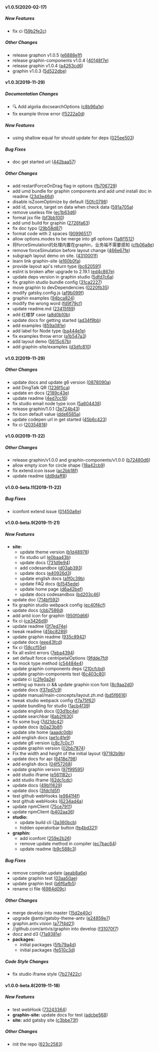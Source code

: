 #### v1.0.5(2020-02-17)

##### New Features

*  fix ci ([59b2fe2c](https://github.com/antvis/graphin/commit/59b2fe2cf54eda1b1860f70242bfb4670c300887))

##### Other Changes

*  release graphon v1.0.5 ([e6888e1f](https://github.com/antvis/graphin/commit/e6888e1f95f0a62961b1411acf8cfe346fdc2400))
*  release graphin-components v1.0.4 ([40148f7e](https://github.com/antvis/graphin/commit/40148f7e549ac920f3e0fb890801bd9b00aa5761))
*  release graphin v1.0.4 ([a4263cd6](https://github.com/antvis/graphin/commit/a4263cd60e6855afe4a0636da452f719d641f09f))
*  graphin v1.0.3 ([5d522dbe](https://github.com/antvis/graphin/commit/5d522dbec6d3d07e78c5a20c55a15180b5a72ab6))

#### v1.0.3(2019-11-29)

##### Documentation Changes

*  🔍 Add algolia docsearchOptions ([c8b96a1e](https://github.com/antvis/graphin/commit/c8b96a1e7748eddceb8640f742a292cfd8631dda))
*  fix example throw error ([f5222a0d](https://github.com/antvis/graphin/commit/f5222a0d0e150511ef262a6d4aa19e2f426a2e06))

##### New Features

*  using shallow equal for should update for deps ([025ee503](https://github.com/antvis/graphin/commit/025ee503cf5a5c3f8cbec749a54b13ea89fdcac4))

##### Bug Fixes

*  doc get started url ([442baa57](https://github.com/antvis/graphin/commit/442baa57ecfeaa74b52a48f2762d32d7da6f3271))

##### Other Changes

*  add restartForceOnDrag flag in options ([fb706729](https://github.com/antvis/graphin/commit/fb706729d41a5d22af406ecb89897cb2c4dd4bf1))
*  add umd bundle for graphin components and add umd install doc in readme ([23d3e46d](https://github.com/antvis/graphin/commit/23d3e46d24e5e96832cc665f04fd79899ba1f5ae))
*  disable isZoomOptimize by default ([50fc0798](https://github.com/antvis/graphin/commit/50fc0798606fde7753d2018efb8fec730220e473))
*  add id, source, target on data when check data ([591a705a](https://github.com/antvis/graphin/commit/591a705a23d405f1a0cc6f70257bf8f3ec93966a))
*  remove useless file ([ec1b63d6](https://github.com/antvis/graphin/commit/ec1b63d65e7064d576badd0404f40fd2cfdd603e))
*  format jsx file ([bf3bb100](https://github.com/antvis/graphin/commit/bf3bb10070097e1190c2ae5cc823e558fb18772a))
*  add umd build for graphin ([2726fa63](https://github.com/antvis/graphin/commit/2726fa637e0be99eac7e47be13b8648470ca1cfb))
*  fix doc typo ([29b58d87](https://github.com/antvis/graphin/commit/29b58d87c486d93baeef5e73a7da401105c662f2))
*  format code with 2 spaces ([90996517](https://github.com/antvis/graphin/commit/90996517e797517d6a0ccc151eb9d00893b434b0))
*  allow options.modes to be merge into g6 options ([1a8f1512](https://github.com/antvis/graphin/commit/1a8f151224d495275180c8e1cee845b85ef74401))
*  将forceSimulation的处理内置在graphin，业务端不需要感知 ([cfb06a8e](https://github.com/antvis/graphin/commit/cfb06a8ed7e46825687e841c6e028073d7659aa9))
*  remove forceSimulation before layout change ([466e67fe](https://github.com/antvis/graphin/commit/466e67fe60a9e169c1229af2423ba351e1a354d5))
*  subgraph layout demo on site. ([4310001f](https://github.com/antvis/graphin/commit/4310001ffcd8e933bf7a770f933ecbdc9e5ad277))
*  learn link graphin-site ([e160b0fa](https://github.com/antvis/graphin/commit/e160b0fa10de2bc9c1ae2f44aa01db753e4443cd))
*  provide layout api's return type ([bc620591](https://github.com/antvis/graphin/commit/bc62059116278cf3d62acd5a9a587be665c5eee3))
*  eslint is broken after upgrade to 2.19.1 ([ed4c867e](https://github.com/antvis/graphin/commit/ed4c867e5338b3b88b36018082640bd743062ab5))
*  update deps version in graphin studio ([5dfd7c6a](https://github.com/antvis/graphin/commit/5dfd7c6aeaa67f34fc72d15c1e7b3d5c63bb2a01))
*  fix graphin studio bundle config ([31ca2227](https://github.com/antvis/graphin/commit/31ca22275e918ecb0d865acbc6925733215956ba))
*  move graphin to devDependencies ([0220fb35](https://github.com/antvis/graphin/commit/0220fb3540b7655c82a37f59e66bcc48efc66f96))
*  modify gatsby.config.js ([af9b099f](https://github.com/antvis/graphin/commit/af9b099f2337a0c07f4e796e58d64cb3ee2a3d04))
*  graphin examples ([94bca824](https://github.com/antvis/graphin/commit/94bca8247074fc6c9d41d8dd180a9b01da5abe23))
*  modify the wrong word ([fd9f79cf](https://github.com/antvis/graphin/commit/fd9f79cf344d64a24c988f54f84b6abc6f84afa9))
*  update readme.md ([23415f89](https://github.com/antvis/graphin/commit/23415f898aea842f6d80734d3cb010156824bbb8))
*  add 红楼梦 case ([a8d0b10b](https://github.com/antvis/graphin/commit/a8d0b10b5ebf81af60bc611fd1c8e329a6b0e394))
*  update docs for getting started ([ad34f9bb](https://github.com/antvis/graphin/commit/ad34f9bba4e447b125cb8852b034d0a4d923ebec))
*  add examples ([859a081e](https://github.com/antvis/graphin/commit/859a081efe34df5bf92b1b95b94a9380041558b8))
*  add label for Node type ([ba444e1e](https://github.com/antvis/graphin/commit/ba444e1ee20f5ec5b2644259dfcfa08acbb2b7f9))
*  fix examples throw error ([a1b547a3](https://github.com/antvis/graphin/commit/a1b547a39053aaa88dba8a4820eb789081dc219e))
*  add layout demo ([5615c67b](https://github.com/antvis/graphin/commit/5615c67b53a548d66f08d69300149ff1a8715625))
*  add graphin-site/examples ([d3dfc810](https://github.com/antvis/graphin/commit/d3dfc810d4813165612d530690baefd56226db6f))

#### v1.0.2(2019-11-29)

##### Other Changes

*  update docs and update g6 version ([0878090a](https://github.com/antvis/graphin/commit/0878090af5f8c3e02b26a7ef07b07f6c928cd705))
*  add DingTalk QR ([1236f5ca](https://github.com/antvis/graphin/commit/1236f5ca994d104f81eb63c8d7b2454a18580a4d))
*  update en docs ([2189c43e](https://github.com/antvis/graphin/commit/2189c43e2239ff93cd30329e0d325182a0b9e648))
*  update readme ([4ed7cc16](https://github.com/antvis/graphin/commit/4ed7cc166c608b874fe2ef27b7c37604a1e8d490))
*  fix studio email node type icon ([5a604438](https://github.com/antvis/graphin/commit/5a604438c4dfe79b18a2210128ef7e035b0de83f))
*  release graphin/1.0.1 ([3e724b43](https://github.com/antvis/graphin/commit/3e724b4362b76148932778eddfd42c0d29d98057))
*  fix icon default value ([dde6585a](https://github.com/antvis/graphin/commit/dde6585ae47ac1453d89ffe900556e41fdd216fb))
*  update codepen url in get started ([45b6c423](https://github.com/antvis/graphin/commit/45b6c423ad1ca27cb5fdef770cb3f7f83e2d0d60))
*  fix ci ([20354818](https://github.com/antvis/graphin/commit/20354818f2e2cdaf5a56989baf9cbc17bc03f398))

#### v1.0.0(2019-11-22)

##### Other Changes

*  release graphin/v1.0.0  and graphin-components/v1.0.0 ([b72480d6](https://github.com/antvis/graphin/commit/b72480d6258f5b653fbb95379a79a03352781564))
*  allow empty icon for circle shape ([18a42cb9](https://github.com/antvis/graphin/commit/18a42cb9a209aab86f49ac48bca76ebec248b73b))
*  fix extend.icon issue ([ac2bb18f](https://github.com/antvis/graphin/commit/ac2bb18f64211619b48b6e616f1df47625e981f5))
*  update readme ([dd9daff8](https://github.com/antvis/graphin/commit/dd9daff8899769afe333a0db2aaa80f9626f3a30))

#### v1.0.0-beta.11(2019-11-22)

##### Bug Fixes

*  iconfont extend issue ([01450a6e](https://github.com/antvis/graphin/commit/01450a6e5a243c7f186b55df94314ff2d27fa559))

#### v1.0.0-beta.9(2019-11-21)

##### New Features

* **site:**
  * update theme version ([b1d48978](https://github.com/antvis/graphin/commit/b1d48978003682f431990a9b0fcc2a33a27f9218))
  * fix studio url ([e0baa43b](https://github.com/antvis/graphin/commit/e0baa43b56cd22993b913db607ff3638e27ce32f))
  * update docs ([731d9e94](https://github.com/antvis/graphin/commit/731d9e94f05760335045aa14356560b27b599fde))
  * add codesandbox ([d03ab393](https://github.com/antvis/graphin/commit/d03ab393ac7dfbd6b940a5fb6d043d70b854bd82))
  * update docs ([e40926d3](https://github.com/antvis/graphin/commit/e40926d30e4d16445b42688577395dd18e08f91a))
  * update english docs ([a1f0c39b](https://github.com/antvis/graphin/commit/a1f0c39b0f6a05ee8cc93ca9bb124520b65e7295))
  * update FAQ docs ([b1545ede](https://github.com/antvis/graphin/commit/b1545ede0c87280cbe64dac538d60ce4e754f0d0))
  * update home page ([d6a42bef](https://github.com/antvis/graphin/commit/d6a42bef3abf276bd50722d680b359000db2c1d8))
  * update docs codesandbox ([bd203c46](https://github.com/antvis/graphin/commit/bd203c46018094e66ceb3e65ec1da39ba000bc89))
*  update doc ([714bf592](https://github.com/antvis/graphin/commit/714bf592814c0d25fc1aeda8ae77df989ca4e992))
*  fix graphin studio webpack config ([ec40f4cf](https://github.com/antvis/graphin/commit/ec40f4cf7057453c81e116db3698b297724b5e27))
*  update docs ([cbb7586d](https://github.com/antvis/graphin/commit/cbb7586d988b397b00159526f9e61a205edd2979))
* add antd icon for graphin ([950f0d66](https://github.com/antvis/graphin/commit/950f0d66b822bc984aa98b283a3d221ba9b0dac9))
*  fix ci ([ce3426d9](https://github.com/antvis/graphin/commit/ce3426d954654c36855c916163b7d9f87945fca5))
*  update readme ([0f7ed74e](https://github.com/antvis/graphin/commit/0f7ed74ee7be8a9e20248f715488bdd1c74e6015))
*  tweak readme ([45bc8289](https://github.com/antvis/graphin/commit/45bc8289037946f089b99ff5728054a2e6c0ed4d))
*  update graphin readme ([935c8942](https://github.com/antvis/graphin/commit/935c89422b51e2e11fcdaa3cc1f46002fa916398))
*  update docs ([eee43fcd](https://github.com/antvis/graphin/commit/eee43fcd4354d9fb53be10f355bbbc3cebbbe1c4))
*  fix ci ([58ccf55e](https://github.com/antvis/graphin/commit/58ccf55ede5dea0866411e686e55278faacf1897))
*  fix all eslint errors ([7eba4394](https://github.com/antvis/graphin/commit/7eba43941030820fd239f54e273aaf1cb9b00982))
* set default force centripetalOptions ([9fdde7fd](https://github.com/antvis/graphin/commit/9fdde7fdc82f3de7de5e296b25566d6f68d1ef3c))
* fix mock type method ([c54484e4](https://github.com/antvis/graphin/commit/c54484e4e00866b7f7ae554c00dc477ae086b36d))
*  update graphin components deps ([210cfcbd](https://github.com/antvis/graphin/commit/210cfcbd7f4a8fea195295afe8a1d74badff6b81))
*  update graphin-components test ([6c403c80](https://github.com/antvis/graphin/commit/6c403c8078cbfad5f753aef8930e901073cce9ad))
*  update ci ([c2fe0a2e](https://github.com/antvis/graphin/commit/c2fe0a2e524080cde3b4d785bb7110b3a0e924e1))
*  setting up travis ci && update graphin icon font ([8c9aa2d0](https://github.com/antvis/graphin/commit/8c9aa2d0a47dc7ea59b09efc14ba670c779d77ee))
*  update docs ([f37ed7c9](https://github.com/antvis/graphin/commit/f37ed7c90411a0aae74874d6efb327254fe145e2))
*  update manual/main-concepts/layout.zh.md ([bd5f6616](https://github.com/antvis/graphin/commit/bd5f6616fad9c048502542856fdcf805bee50fe5))
*  tweak studio webpack config ([f7a75f62](https://github.com/antvis/graphin/commit/f7a75f629fe7c8f47f7434a8b82084d385f88ed3))
*  update bundling for studio ([1acb4f39](https://github.com/antvis/graphin/commit/1acb4f392db5be3d8245b68a39585ed7a882dbfa))
*  update english docs ([03d1bc4e](https://github.com/antvis/graphin/commit/03d1bc4e107579fef99da7349c812a963dd017df))
*  update searchbar ([6ab2f630](https://github.com/antvis/graphin/commit/6ab2f630dd8f3dac757c3a56d1a9e21a162e5c08))
* fix some bug ([7d21dc42](https://github.com/antvis/graphin/commit/7d21dc428ee15d791325aec600b529545c7c45e4))
* update docs ([b0a23b8f](https://github.com/antvis/graphin/commit/b0a23b8f04fd78d84d98c27f3d7f0c7399f53d88))
* update site home ([aaadc0db](https://github.com/antvis/graphin/commit/aaadc0db9210b91e7f8a17558d1558be221c8974))
*  add english docs ([ae1c4fe9](https://github.com/antvis/graphin/commit/ae1c4fe9825e498b067d652dd786389753681e4d))
* update g6 version ([c8c7c0c7](https://github.com/antvis/graphin/commit/c8c7c0c7e8eed8e3093fd67fa3a17369a4794beb))
* update graphin version ([02bb7874](https://github.com/antvis/graphin/commit/02bb7874bba210f546a357d870731c5aa42b3e97))
* Fix the width and height of the initial layout ([97182b9b](https://github.com/antvis/graphin/commit/97182b9b42208a7abbc5f723f767ebdca0c2e267))
*  update docs for api ([6418e798](https://github.com/antvis/graphin/commit/6418e798694463275a6b629a75d2dab1adeab208))
* add english docs ([04f57268](https://github.com/antvis/graphin/commit/04f57268f59b78316a0d4359c35efa20e1d8e772))
* update graphin version ([97f99595](https://github.com/antvis/graphin/commit/97f995957389d0d1dccfe0a6c97d31b2fc9e145f))
* add studio iframe ([e561182c](https://github.com/antvis/graphin/commit/e561182ca2fc585f10ea2a7be9e86c795c2682c0))
* add studio iframe ([62dc1cdc](https://github.com/antvis/graphin/commit/62dc1cdc3ab4c0729a4ec104fa91e03364b10c66))
* update docs ([49b11629](https://github.com/antvis/graphin/commit/49b11629540bdd92bde68ab328b85e8d6abf2167))
* update docs ([3fdcfd5f](https://github.com/antvis/graphin/commit/3fdcfd5fdd7441642d3459ed4cc587b7ccdf8a0f))
* test github webHooks ([e9841f4f](https://github.com/antvis/graphin/commit/e9841f4f7aefe77c2adfa043b0cd137bbec40acf))
* test github webHooks ([6234ad4a](https://github.com/antvis/graphin/commit/6234ad4ab1f5f102708c74ccb4a9b36f168e2ca5))
* update npmClient ([75ce7911](https://github.com/antvis/graphin/commit/75ce791167f730c4d75943baa1ba4d1c088ff436))
* update npmClient ([b402aa36](https://github.com/antvis/graphin/commit/b402aa36f389ae2807c535024950e1ef5949cccb))
* **studio:**
  * update build cli ([3a360bcb](https://github.com/antvis/graphin/commit/3a360bcbd69826bbdb6c00fbddd8b2de745a6bc7))
  * hidden operatorbar button ([fe4bd321](https://github.com/antvis/graphin/commit/fe4bd321824284985ddb34340918c044538c3bac))
* **graphin:**
  * add iconfont ([259e2b26](https://github.com/antvis/graphin/commit/259e2b26e1af65d37192d8b8e81f2fc007ecc472))
  * remove update method in compiler ([ec7bac64](https://github.com/antvis/graphin/commit/ec7bac646e258b152a96abc8938983a637ff77fe))
  * update readme ([b9c588c3](https://github.com/antvis/graphin/commit/b9c588c33f3a0a50884ad244f604a33355bf0104))

##### Bug Fixes

* remove compiler.update ([aeab8a6e](https://github.com/antvis/graphin/commit/aeab8a6ee5a4b840013f204e1a0a590a09f10505))
*  update graphin test ([03aa50ae](https://github.com/antvis/graphin/commit/03aa50aed1ee43335ca3471a41f7e98334a84cc4))
*  update graphin test ([b6f6afb5](https://github.com/antvis/graphin/commit/b6f6afb5e2e8441c66681219101b38f9039ae227))
*  rename ci file ([6984d09c](https://github.com/antvis/graphin/commit/6984d09c3821db5f0400d5732dcc36c35b7402db))

##### Other Changes

* merge develop into master ([15d2e40c](https://github.com/antvis/graphin/commit/15d2e40cf79dcafe74aa7f49a8dd06b8b5ee50db))
*  upgrade @antv/gatsby-theme-antv ([e24859e7](https://github.com/antvis/graphin/commit/e24859e7a33a2eeab8ddf668f3796066e7f13ab3))
*  graphin.antv.vision ([a77f4d21](https://github.com/antvis/graphin/commit/a77f4d21fa114c4592c72652cdb135f25047aca5))
* //github.com/antvis/graphin into develop ([f31070f7](https://github.com/antvis/graphin/commit/f31070f79f28cf83d86a8001d11f353ba173b440))
* docz and d3 ([71a9381e](https://github.com/antvis/graphin/commit/71a9381e5ab648462806530aebab8778d87a00a2))
* **packages:**
  * initial packages ([5fb79a4d](https://github.com/antvis/graphin/commit/5fb79a4da556e24581d815e985d3efb36af17d14))
  * initial packages ([fe510c3d](https://github.com/antvis/graphin/commit/fe510c3d6a772c9a46439621635ef46e575606a6))

##### Code Style Changes

* fix studio iframe style ([7b27422c](https://github.com/antvis/graphin/commit/7b27422c793fc9680ee9ff8591917a923a047c4c))

#### v1.0.0-beta.8(2019-11-18)

##### New Features

* test webHook ([73243364](https://github.com/antvis/graphin/commit/7324336419559f62d7f4829e6972123fb0de3f09))
* **graphin-site:** update docs for test ([adcbe568](https://github.com/antvis/graphin/commit/adcbe56833fa4f1d7eb4234c8a1600de61912727))
* **site:** add gatsby site ([c3bbe73f](https://github.com/antvis/graphin/commit/c3bbe73f57e867c9f3a4b7e949b994ca384b4157))

##### Other Changes

* init the repo ([623c2583](https://github.com/antvis/graphin/commit/623c25834352533a0e4a818569786a4c296db662))

